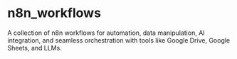# n8n_workflows
A collection of n8n workflows for automation, data manipulation, AI integration, and seamless orchestration with tools like Google Drive, Google Sheets, and LLMs.
